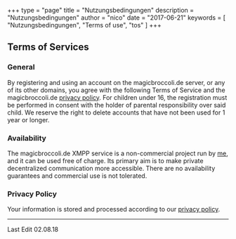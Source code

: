+++
type = "page"
title = "Nutzungsbedingungen"
description = "Nutzungsbedingungen"
author = "nico"
date = "2017-06-21"
keywords = [ "Nutzungsbedingungen", "Terms of use", "tos" ]
+++
## Terms of Services
### General
By registering and using an account on the magicbroccoli.de server, or any of its other domains, you agree with the following Terms of Service and the magicbroccoli.de [privacy policy](/datenschutz). For children under 16, the registration must be performed in consent with the holder of parental responsibility over said child. We reserve the right to delete accounts that have not been used for 1 year or longer.

### Availability
The magicbroccoli.de XMPP service is a non-commercial project run by [me](/contact), and it can be used free of charge. Its primary aim is to make private decentralized communication more accessible. There are no availability guarantees and commercial use is not tolerated.

### Privacy Policy
Your information is stored and processed according to our [privacy policy](/datenschutz).

- - -
Last Edit 02.08.18
